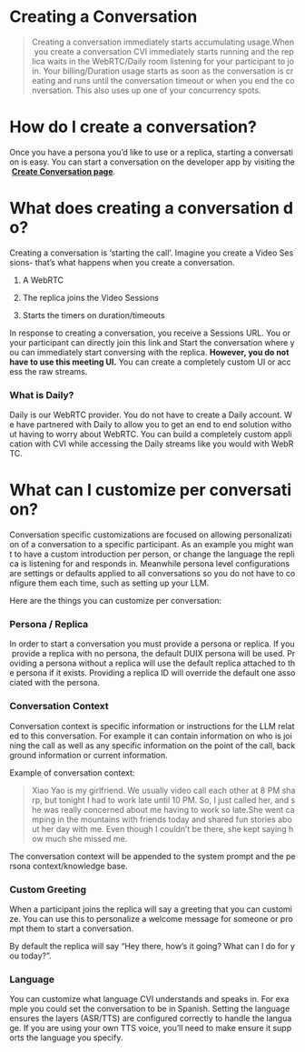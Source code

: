 # Creating a Conversation

> Creating a conversation immediately starts accumulating usage.When you create a conversation CVI immediately starts running and the replica waits in the WebRTC/Daily room listening for your participant to join. Your billing/Duration usage starts as soon as the conversation is creating and runs until the conversation timeout or when you end the conversation. This also uses up one of your concurrency spots.

# How do I create a conversation?

Once you have a persona you’d like to use or a replica, starting a conversation is easy. You can start a conversation on the developer app by visiting the [**Create Conversation page**](https://platform.duix.com/create).

# What does creating a conversation do?

Creating a conversation is ‘starting the call’. Imagine you create a Video Sessions\- that’s what happens when you create a conversation.

1.  A WebRTC
    
2.  The replica joins the Video Sessions
    
3.  Starts the timers on duration/timeouts
    

In response to creating a conversation, you receive a Sessions URL. You or your participant can directly join this link and Start the conversation where you can immediately start conversing with the replica. **However, you do not have to use this meeting UI.** You can create a completely custom UI or access the raw streams.

### What is Daily?

Daily is our WebRTC provider. You do not have to create a Daily account. We have partnered with Daily to allow you to get an end to end solution without having to worry about WebRTC. You can build a completely custom application with CVI while accessing the Daily streams like you would with WebRTC.

# What can I customize per conversation?

Conversation specific customizations are focused on allowing personalization of a conversation to a specific participant. As an example you might want to have a custom introduction per person, or change the language the replica is listening for and responds in. Meanwhile persona level configurations are settings or defaults applied to all conversations so you do not have to configure them each time, such as setting up your LLM.

Here are the things you can customize per conversation:

### Persona / Replica

In order to start a conversation you must provide a persona or replica. If you provide a replica with no persona, the default DUIX persona will be used. Providing a persona without a replica will use the default replica attached to the persona if it exists. Providing a replica ID will override the default one associated with the persona.

### Conversation Context

Conversation context is specific information or instructions for the LLM related to this conversation. For example it can contain information on who is joining the call as well as any specific information on the point of the call, background information or current information.

Example of conversation context:

> Xiao Yao is my girlfriend. We usually video call each other at 8 PM sharp, but tonight I had to work late until 10 PM. So, I just called her, and she was really concerned about me having to work so late.She went camping in the mountains with friends today and shared fun stories about her day with me. Even though I couldn’t be there, she kept saying how much she missed me.

The conversation context will be appended to the system prompt and the persona context/knowledge base.

### Custom Greeting

When a participant joins the replica will say a greeting that you can customize. You can use this to personalize a welcome message for someone or prompt them to start a conversation.

By default the replica will say “Hey there, how’s it going? What can I do for you today?”.

### Language

You can customize what language CVI understands and speaks in. For example you could set the conversation to be in Spanish. Setting the language ensures the layers (ASR/TTS) are configured correctly to handle the language. If you are using your own TTS voice, you’ll need to make ensure it supports the language you specify.